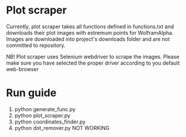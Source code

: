 # Plot scraper

Currently, plot scraper takes all functions defined in functions.txt and downloads their plot images with extremum points for WolframAlpha.
Images are downloaded into project's downloads folder and are not committed to repository.

NB! Plot scraper uses Selenium webdriver to scrape the images. Please make sure you have selected the proper driver according to you default web-browser

# Run guide

1. python generate_func.py
2. python plot_scraper.py
3. python coordinates_finder.py
4. python dot_remover.py NOT WORKING